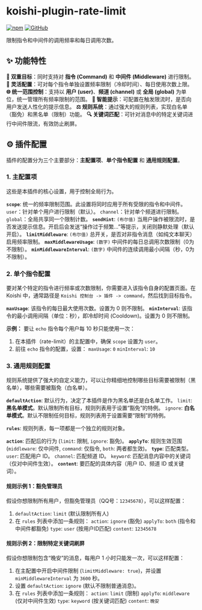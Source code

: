 # koishi-plugin-rate-limit

[![npm](https://img.shields.io/npm/v/koishi-plugin-rate-limit?style=flat-square)](https://www.npmjs.com/package/koishi-plugin-rate-limit)
[![GitHub](https://img.shields.io/github/stars/YisRime?style=flat-square)](https://github.com/YisRime)

限制指令和中间件的调用频率和每日调用次数。

## ✨ 功能特性

**🎯 双重目标**：同时支持对 **指令 (Command)** 和 **中间件 (Middleware)** 进行限制。
**🔧 灵活配置**：可对每个指令单独设置频率限制（冷却时间）、每日使用次数上限。
**🌐 统一范围控制**：支持以 **用户 (user)**、**频道 (channel)** 或 **全局 (global)** 为单位，统一管理所有频率限制的范围。
**💬 智能提示**：可配置在触发限流时，是否向用户发送人性化的提示信息。
**⚖️ 规则系统**：通过强大的规则列表，实现白名单（豁免）和黑名单（限制）功能。
**🔍 关键词匹配**：可针对消息中的特定关键词进行中间件限流，有效防止刷屏。

## ⚙️ 插件配置

插件的配置分为三个主要部分：**主配置项**、**单个指令配置** 和 **通用规则配置**。

### 1. 主配置项

这些是本插件的核心设置，用于控制全局行为。

**`scope`**: 统一的频率限制范围。此设置将同时应用于所有受限的指令和中间件。
  `user`：针对单个用户进行限制（默认）。
  `channel`：针对单个频道进行限制。
  `global`：全局共享同一个限制计数。
**`sendHint`**: `(布尔值)` 当用户操作被限流时，是否发送提示信息。开启后会发送“操作过于频繁...”等提示，关闭则静默处理（默认开启）。
**`limitMiddleware`**: `(布尔值)` 总开关，是否对非指令消息（如纯文本聊天）启用频率限制。
**`maxMiddlewareUsage`**: `(数字)` 中间件的每日总调用次数限制（0为不限制）。
**`minMiddlewareInterval`**: `(数字)` 中间件的连续调用最小间隔（秒，0为不限制）。

### 2. 单个指令配置

要对某个特定的指令进行频率或次数限制，你需要进入该指令自身的配置页面。在 Koishi 中，通常路径是 `Koishi 控制台 -> 插件 -> command`，然后找到目标指令。

**`maxUsage`**: 该指令的每日最大使用次数。设置为 0 则不限制。
**`minInterval`**: 该指令的最小调用间隔（单位：秒），即冷却时间 (Cooldown)。设置为 0 则不限制。

**示例：**
要让 `echo` 指令每个用户每 10 秒只能使用一次：

1. 在本插件（rate-limit）的主配置中，确保 `scope` 设置为 `user`。
2. 前往 `echo` 指令的配置，设置：
    `maxUsage`: `0`
    `minInterval`: `10`

### 3. 通用规则配置

规则系统提供了强大的自定义能力，可以让你精细地控制哪些目标需要被限制（黑名单），哪些需要被豁免（白名单）。

**`defaultAction`**: 默认行为，决定了本插件是作为黑名单还是白名单工作。
  `limit`: **黑名单模式**。默认限制所有目标，规则列表用于设置“豁免”的特例。
  `ignore`: **白名单模式**。默认不限制任何目标，规则列表用于设置需要“限制”的特例。

**`rules`**: 规则列表，每一项都是一个独立的规则对象。

  **`action`**: 匹配后的行为 (`limit`: 限制, `ignore`: 豁免)。
  **`applyTo`**: 规则生效范围 (`middleware`: 仅中间件, `command`: 仅指令, `both`: 两者都生效)。
  **`type`**: 匹配类型。
    `user`: 匹配用户 ID。
    `channel`: 匹配频道 ID。
    `keyword`: 匹配消息内容中的关键词（仅对中间件生效）。
  **`content`**: 要匹配的具体内容（用户 ID、频道 ID 或关键词）。

#### 规则示例 1：豁免管理员

假设你想限制所有用户，但豁免管理员（QQ号：`12345678`），可以这样配置：

1. `defaultAction`: `limit` (默认限制所有人)
2. 在 `rules` 列表中添加一条规则：
    `action`: `ignore` (豁免)
    `applyTo`: `both` (指令和中间件都豁免)
    `type`: `user` (按用户ID匹配)
    `content`: `12345678`

#### 规则示例 2：限制特定关键词刷屏

假设你想限制包含“晚安”的消息，每用户 1 小时只能发一次，可以这样配置：

1. 在主配置中开启中间件限制 (`limitMiddleware: true`)，并设置 `minMiddlewareInterval` 为 `3600` 秒。
2. 设置 `defaultAction`: `ignore` (默认不限制普通消息)。
3. 在 `rules` 列表中添加一条规则：
    `action`: `limit` (限制)
    `applyTo`: `middleware` (仅对中间件生效)
    `type`: `keyword` (按关键词匹配)
    `content`: `晚安`
